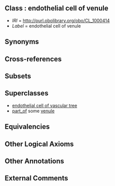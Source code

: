 
## Class : endothelial cell of venule

 * *IRI* = http://purl.obolibrary.org/obo/CL_1000414
 * *Label* = endothelial cell of venule

## Synonyms


## Cross-references


## Subsets


## Superclasses

 * [endothelial cell of vascular tree](../../CL/39/CL_0002139.md)
 * [part_of](../../BFO/50/BFO_0000050.md) some [venule](../../UBERON/79/UBERON_0001979.md)

## Equivalencies


## Other Logical Axioms


## Other Annotations


## External Comments

